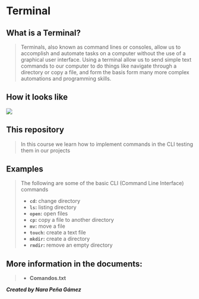 # Terminal

## What is a Terminal? 
> Terminals, also known as command lines or consoles, allow us to accomplish and automate tasks on a computer without the use of a graphical user interface.
> Using a terminal allow us to send simple text commands to our computer to do things like navigate through a directory or copy a file, and form the basis form many more complex automations and programming skills.

## How it looks like
<img src="https://user-images.githubusercontent.com/79294934/124065991-75b9db80-d9fd-11eb-8ccf-172e878a9581.png" > </img>

## This repository
> In this course we learn how to implement commands in the CLI testing them in our projects

## Examples
> The following are some of the basic CLI (Command Line Interface) commands 
> - **`cd`:** change directory
> - **`ls`:** listing directory
> - **`open`:** open files
> - **`cp`:** copy a file to another directory
> - **`mv`:** move a file
> - **`touch`:** create a text file
> - **`mkdir`:** create a directory
> - **`rmdir`:** remove an empty directory

## More information in the documents:
> -  **Comandos.txt**

*__Created by Nara Peña Gámez__*
